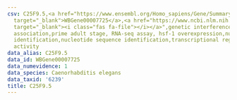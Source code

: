 ```yaml
---
csv: C25F9.5,<a href="https://www.ensembl.org/Homo_sapiens/Gene/Summary?db=core;g=WBGene00007725"
  target="_blank">WBGene00007725</a>,<a href="https://www.ncbi.nlm.nih.gov/pubmed/30894454"
  target="_blank"><i class="fas fa-file"></i></a>",genetic interference,functional
  association,prime adult stage, RNA-seq assay, hsf-1 overexpression,nucleotide sequence
  identification,nucleotide sequence identification,transcriptional regulation,up-regulates
  activity
data_alias: C25F9.5
data_id: WBGene00007725
data_numevidence: 1
data_species: Caenorhabditis elegans
data_taxid: '6239'
title: C25F9.5
---
```

